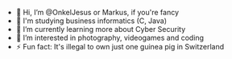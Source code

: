 - 👋 Hi, I’m @OnkelJesus or Markus, if you're fancy
- 🏫 I'm studying business informatics (C, Java)
- 🌱 I’m currently learning more about Cyber Security
- 👀 I’m interested in photography, videogames and coding
- ⚡ Fun fact: It's illegal to own just one guinea pig in Switzerland

